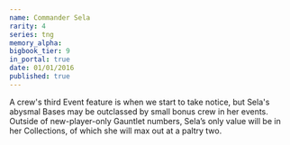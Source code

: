 ```yaml
---
name: Commander Sela
rarity: 4
series: tng
memory_alpha:
bigbook_tier: 9
in_portal: true
date: 01/01/2016
published: true
---
```


A crew's third Event feature is when we start to take notice, but Sela's abysmal Bases may be outclassed by small bonus crew in her events. Outside of new-player-only Gauntlet numbers, Sela’s only value will be in her Collections, of which she will max out at a paltry two.
